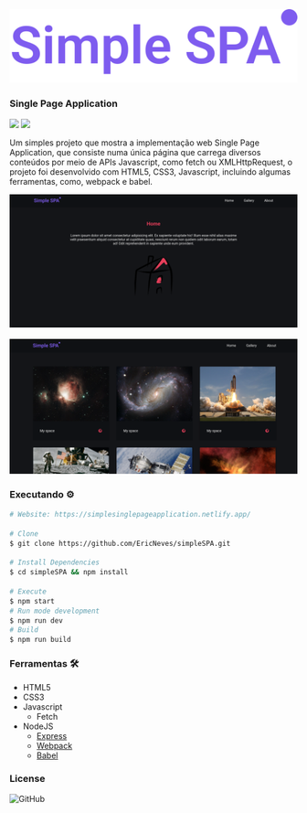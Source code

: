 ![Logo](.github/logo.svg)

### Single Page Application

<div>
    <img src="https://img.shields.io/github/license/ericneves/simplespa?color=red&logo=square&style=social">
    <img src="https://img.shields.io/github/last-commit/ericneves/simplespa?color=cyan&logo=square&style=social">
</div>

<p>Um simples projeto que mostra a implementação web Single Page Application, que consiste numa única página que carrega diversos conteúdos por meio de APIs Javascript, como fetch ou XMLHttpRequest, o projeto foi desenvolvido com HTML5, CSS3, Javascript, incluindo algumas ferramentas, como, webpack e babel.</p>

![Screenshot](./.github/screenshotA.png)
<br/><br/>
![Screenshot](./.github/screenshotB.png)

### Executando ⚙️

```sh
# Website: https://simplesinglepageapplication.netlify.app/

# Clone
$ git clone https://github.com/EricNeves/simpleSPA.git

# Install Dependencies
$ cd simpleSPA && npm install

# Execute
$ npm start
# Run mode development 
$ npm run dev
# Build
$ npm run build
```

### Ferramentas 🛠

   * HTML5
   * CSS3
   * Javascript
     * Fetch
   * NodeJS
     * [Express]('https://expressjs.com/')
     * [Webpack]('https://webpack.js.org/')
     * [Babel]('https://babeljs.io/')

### License

![GitHub](https://img.shields.io/github/license/ericneves/simplespa?color=red&logo=square&style=social)